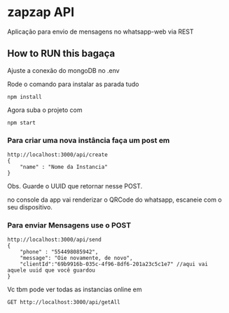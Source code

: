 # zapzap API

Aplicação para envio de mensagens no whatsapp-web via REST

## How to RUN this bagaça
Ajuste a conexão do mongoDB no .env

Rode o comando para instalar as parada tudo
```
npm install
```
 
Agora suba o projeto com

```
npm start
```

### Para criar uma nova instância faça um post em

```
http://localhost:3000/api/create
{
    "name" : "Nome da Instancia"
}
```
Obs. Guarde o UUID que retornar nesse POST.

no console da app vai renderizar o QRCode do whatsapp, escaneie com o seu dispositivo.

### Para enviar Mensagens use o POST

```
http://localhost:3000/api/send
{
    "phone" : "554498085942",
    "message": "Oie novamente, de novo",
    "clientId":"69b9916b-035c-4f96-8df6-201a23c5c1e7" //aqui vai aquele uuid que você guardou
}
```


Vc tbm pode ver todas as instancias online em 

```=
GET http://localhost:3000/api/getAll
```